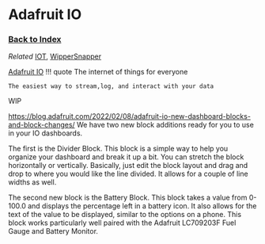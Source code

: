 
# Adafruit IO

### [Back to Index](index.md)

*Related* [IOT](iot.md), [WipperSnapper](wippersnapper.md)

[Adafruit IO](https://io.adafruit.com) 
!!! quote
    The internet of things for everyone

    The easiest way to stream,log, and interact with your data


WIP


https://blog.adafruit.com/2022/02/08/adafruit-io-new-dashboard-blocks-and-block-changes/
We have two new block additions ready for you to use in your IO dashboards.

The first is the Divider Block. This block is a simple way to help you organize your dashboard and break it up a bit. You can stretch the block horizontally or vertically. Basically, just edit the block layout and drag and drop to where you would like the line divided. It allows for a couple of line widths as well.

The second new block is the Battery Block. This block takes a value from 0-100.0 and displays the percentage left in a battery icon. It also allows for the text of the value to be displayed, similar to the options on a phone. This block works particularly well paired with the Adafruit LC709203F Fuel Gauge and Battery Monitor.


